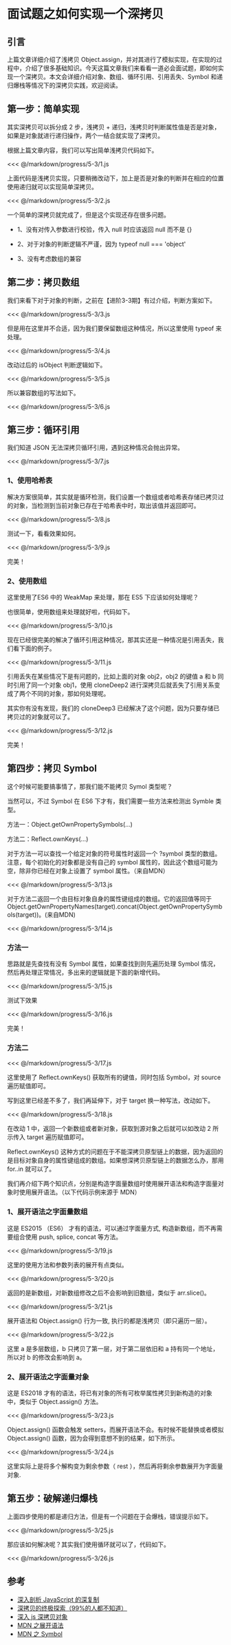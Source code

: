# 面试题之如何实现一个深拷贝

## 引言

上篇文章详细介绍了浅拷贝 Object.assign，并对其进行了模拟实现，在实现的过程中，介绍了很多基础知识。今天这篇文章我们来看看一道必会面试题，即如何实现一个深拷贝。本文会详细介绍对象、数组、循环引用、引用丢失、Symbol 和递归爆栈等情况下的深拷贝实践，欢迎阅读。

## 第一步：简单实现

其实深拷贝可以拆分成 2 步，浅拷贝 + 递归，浅拷贝时判断属性值是否是对象，如果是对象就进行递归操作，两个一结合就实现了深拷贝。

根据上篇文章内容，我们可以写出简单浅拷贝代码如下。

<<< @/markdown/progress/5-3/1.js

上面代码是浅拷贝实现，只要稍微改动下，加上是否是对象的判断并在相应的位置使用递归就可以实现简单深拷贝。

<<< @/markdown/progress/5-3/2.js

一个简单的深拷贝就完成了，但是这个实现还存在很多问题。

- 1、没有对传入参数进行校验，传入 null 时应该返回 null 而不是 {}

- 2、对于对象的判断逻辑不严谨，因为 typeof null === 'object'

- 3、没有考虑数组的兼容

## 第二步：拷贝数组

我们来看下对于对象的判断，之前在【进阶3-3期】有过介绍，判断方案如下。

<<< @/markdown/progress/5-3/3.js

但是用在这里并不合适，因为我们要保留数组这种情况，所以这里使用 typeof 来处理。

<<< @/markdown/progress/5-3/4.js

改动过后的 isObject 判断逻辑如下。

<<< @/markdown/progress/5-3/5.js

所以兼容数组的写法如下。

<<< @/markdown/progress/5-3/6.js

## 第三步：循环引用

我们知道 JSON 无法深拷贝循环引用，遇到这种情况会抛出异常。

<<< @/markdown/progress/5-3/7.js

### 1、使用哈希表
解决方案很简单，其实就是循环检测，我们设置一个数组或者哈希表存储已拷贝过的对象，当检测到当前对象已存在于哈希表中时，取出该值并返回即可。

<<< @/markdown/progress/5-3/8.js

测试一下，看看效果如何。

<<< @/markdown/progress/5-3/9.js

完美！

### 2、使用数组
这里使用了ES6 中的 WeakMap 来处理，那在 ES5 下应该如何处理呢？

也很简单，使用数组来处理就好啦，代码如下。

<<< @/markdown/progress/5-3/10.js

现在已经很完美的解决了循环引用这种情况，那其实还是一种情况是引用丢失，我们看下面的例子。

<<< @/markdown/progress/5-3/11.js

引用丢失在某些情况下是有问题的，比如上面的对象 obj2，obj2 的键值 a 和 b 同时引用了同一个对象 obj1，使用 cloneDeep2 进行深拷贝后就丢失了引用关系变成了两个不同的对象，那如何处理呢。

其实你有没有发现，我们的 cloneDeep3 已经解决了这个问题，因为只要存储已拷贝过的对象就可以了。

<<< @/markdown/progress/5-3/12.js

完美！

## 第四步：拷贝 Symbol

这个时候可能要搞事情了，那我们能不能拷贝 Symol 类型呢？

当然可以，不过 Symbol 在 ES6 下才有，我们需要一些方法来检测出 Symble 类型。

方法一：Object.getOwnPropertySymbols(...)

方法二：Reflect.ownKeys(...)

对于方法一可以查找一个给定对象的符号属性时返回一个 ?symbol 类型的数组。注意，每个初始化的对象都是没有自己的 symbol 属性的，因此这个数组可能为空，除非你已经在对象上设置了 symbol 属性。（来自MDN）

<<< @/markdown/progress/5-3/13.js

对于方法二返回一个由目标对象自身的属性键组成的数组。它的返回值等同于Object.getOwnPropertyNames(target).concat(Object.getOwnPropertySymbols(target))。(来自MDN)

<<< @/markdown/progress/5-3/14.js

### 方法一

思路就是先查找有没有 Symbol 属性，如果查找到则先遍历处理 Symbol 情况，然后再处理正常情况，多出来的逻辑就是下面的新增代码。

<<< @/markdown/progress/5-3/15.js

测试下效果

<<< @/markdown/progress/5-3/16.js

完美！

### 方法二

<<< @/markdown/progress/5-3/17.js

这里使用了 Reflect.ownKeys() 获取所有的键值，同时包括 Symbol，对 source 遍历赋值即可。

写到这里已经差不多了，我们再延伸下，对于 target 换一种写法，改动如下。

<<< @/markdown/progress/5-3/18.js

在改动 1 中，返回一个新数组或者新对象，获取到源对象之后就可以如改动 2 所示传入 target 遍历赋值即可。

Reflect.ownKeys() 这种方式的问题在于不能深拷贝原型链上的数据，因为返回的是目标对象自身的属性键组成的数组。如果想深拷贝原型链上的数据怎么办，那用 for..in 就可以了。

我们再介绍下两个知识点，分别是构造字面量数组时使用展开语法和构造字面量对象时使用展开语法。（以下代码示例来源于 MDN）

### 1、展开语法之字面量数组
这是 ES2015 （ES6） 才有的语法，可以通过字面量方式, 构造新数组，而不再需要组合使用 push, splice, concat 等方法。

<<< @/markdown/progress/5-3/19.js

这里的使用方法和参数列表的展开有点类似。

<<< @/markdown/progress/5-3/20.js

返回的是新数组，对新数组修改之后不会影响到旧数组，类似于 arr.slice()。

<<< @/markdown/progress/5-3/21.js

展开语法和 Object.assign() 行为一致, 执行的都是浅拷贝（即只遍历一层）。

<<< @/markdown/progress/5-3/22.js

这里 a 是多层数组，b 只拷贝了第一层，对于第二层依旧和 a 持有同一个地址，所以对 b 的修改会影响到 a。

### 2、展开语法之字面量对象
这是 ES2018 才有的语法，将已有对象的所有可枚举属性拷贝到新构造的对象中，类似于 Object.assign() 方法。

<<< @/markdown/progress/5-3/23.js

Object.assign() 函数会触发 setters，而展开语法不会。有时候不能替换或者模拟 Object.assign() 函数，因为会得到意想不到的结果，如下所示。

<<< @/markdown/progress/5-3/24.js

这里实际上是将多个解构变为剩余参数（ rest ），然后再将剩余参数展开为字面量对象.

## 第五步：破解递归爆栈

上面四步使用的都是递归方法，但是有一个问题在于会爆栈，错误提示如下。

<<< @/markdown/progress/5-3/25.js

那应该如何解决呢？其实我们使用循环就可以了，代码如下。

<<< @/markdown/progress/5-3/26.js

## 参考

- [深入剖析 JavaScript 的深复制](https://jerryzou.com/posts/dive-into-deep-clone-in-javascript/)
- [深拷贝的终极探索（99%的人都不知道）](https://segmentfault.com/a/1190000016672263)
- [深入 js 深拷贝对象](https://www.jianshu.com/p/b08bc61714c7)
- [MDN 之展开语法](https://developer.mozilla.org/zh-CN/docs/Web/JavaScript/Reference/Operators/Spread_syntax)
- [MDN 之 Symbol](https://developer.mozilla.org/zh-CN/docs/Web/JavaScript/Reference/Global_Objects/Symbol)